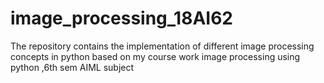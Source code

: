 # image_processing_18AI62
The repository contains the implementation of different image processing concepts in python based on my course work
image processing using python  ,6th sem AIML subject 
